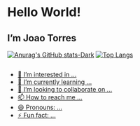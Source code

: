 # Hello World!
## I’m Joao Torres

[![Anurag's GitHub stats-Dark](https://github-readme-stats.vercel.app/api?username=JoaoTorre5-oDev&show_icons=true&theme=dark#gh-dark-mode-only)](https://github.com/JoaoTorre5-oDev)
[![Top Langs](https://github-readme-stats.vercel.app/api/top-langs/?username=JoaoTorre5&layout=pie)](https://github.com/JoaoTorre5-oDev)

<div>
  <a href="https://github.com/JoaoTorre5-oDev">
  <img heigth>
</div>


- 👀 I’m interested in ...
- 🌱 I’m currently learning ...
- 💞️ I’m looking to collaborate on ...
- 📫 How to reach me ...
- 😄 Pronouns: ...
- ⚡ Fun fact: ...

<!---
JoaoTorre5-oDev/JoaoTorre5-oDev is a ✨ special ✨ repository because its `README.md` (this file) appears on your GitHub profile.
You can click the Preview link to take a look at your changes.
--->
